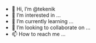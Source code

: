 - 👋 Hi, I’m @tekenik
- 👀 I’m interested in ...
- 🌱 I’m currently learning ...
- 💞️ I’m looking to collaborate on ...
- 📫 How to reach me ...

<!---
tekenik/tekenik is a ✨ special ✨ repository because its `README.md` (this file) appears on your GitHub profile.
You can click the Preview link to take a look at your changes.
--->
